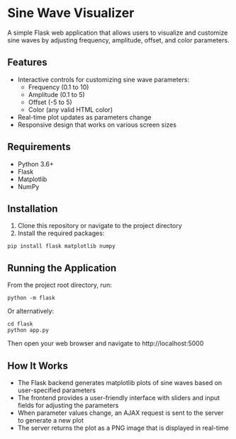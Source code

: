 # Sine Wave Visualizer

A simple Flask web application that allows users to visualize and customize sine waves by adjusting frequency, amplitude, offset, and color parameters.

## Features

- Interactive controls for customizing sine wave parameters:
  - Frequency (0.1 to 10)
  - Amplitude (0.1 to 5)
  - Offset (-5 to 5)
  - Color (any valid HTML color)
- Real-time plot updates as parameters change
- Responsive design that works on various screen sizes

## Requirements

- Python 3.6+
- Flask
- Matplotlib
- NumPy

## Installation

1. Clone this repository or navigate to the project directory
2. Install the required packages:

```
pip install flask matplotlib numpy
```

## Running the Application

From the project root directory, run:

```
python -m flask
```

Or alternatively:

```
cd flask
python app.py
```

Then open your web browser and navigate to http://localhost:5000

## How It Works

- The Flask backend generates matplotlib plots of sine waves based on user-specified parameters
- The frontend provides a user-friendly interface with sliders and input fields for adjusting the parameters
- When parameter values change, an AJAX request is sent to the server to generate a new plot
- The server returns the plot as a PNG image that is displayed in real-time 